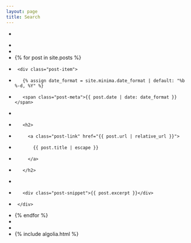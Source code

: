 ```yaml
---
layout: page
title: Search
---
```


+  <div id="search-searchbar"></div>
 +
 +  <div class="post-list" id="search-hits">
 +    {% for post in site.posts %}
 +      <div class="post-item">
 +        {% assign date_format = site.minima.date_format | default: "%b %-d, %Y" %}
 +        <span class="post-meta">{{ post.date | date: date_format }}</span>
 +
 +        <h2>
 +          <a class="post-link" href="{{ post.url | relative_url }}">
 +            {{ post.title | escape }}
 +          </a>
 +        </h2>
 +
 +        <div class="post-snippet">{{ post.excerpt }}</div>
 +      </div>
 +    {% endfor %}
 +  </div>
 +
 +  {% include algolia.html %}
